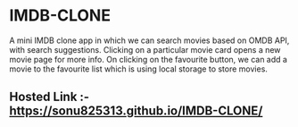 # IMDB-CLONE
A mini IMDB clone app in which we can search movies based on OMDB API, with search suggestions. Clicking on a particular movie card opens a new movie page for more info. On clicking on the favourite button, we can add a movie to the favourite list which is using local storage to store movies.

## Hosted Link :- https://sonu825313.github.io/IMDB-CLONE/
